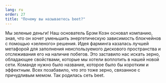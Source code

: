 ```yaml
---
lang: ru
order: 27
title: "Почему вы называетесь beet?"
---
```


Мы зеленые деньги! Наш основатель Брэм Коэн основал компанию, зная, что он хочет уменьшить энергетическую зависимость блокчейнов с помощью «зеленого» решения. Идея фарминга казалась лучшей метафорой для заполнения неиспользуемого дискового пространства и отслеживания его на наличие побегов. Это заставило нас искать зерно, обладающее свойствами, которые мы хотели воплотить в нашей новой сети. Команде нужно было название, которое было бы коротким и эффектным. Всех позабавило, что это тоже зерно, связанное с причудливым мемом. Так родилась сеть beet.
